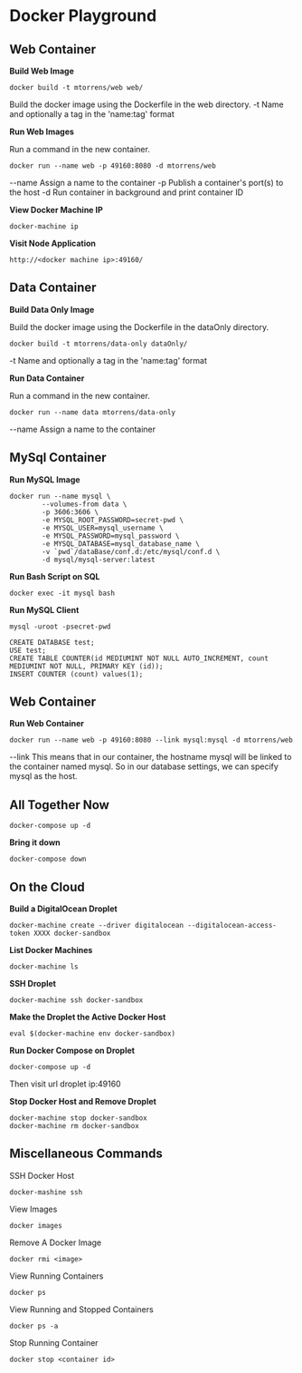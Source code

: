 Docker Playground
=================

Web Container
-------------

**Build Web Image**

    docker build -t mtorrens/web web/
    
Build the docker image using the Dockerfile in the web directory.
-t Name and optionally a tag in the 'name:tag' format
    
**Run Web Images**

Run a command in the new container.  

    docker run --name web -p 49160:8080 -d mtorrens/web 
  
--name Assign a name to the container
-p Publish a container's port(s) to the host
-d Run container in background and print container ID
    
**View Docker Machine IP**

    docker-machine ip
    
**Visit Node Application**

    http://<docker machine ip>:49160/

Data Container
--------------
    
**Build Data Only Image**

Build the docker image using the Dockerfile in the dataOnly directory.

    docker build -t mtorrens/data-only dataOnly/    

-t Name and optionally a tag in the 'name:tag' format
    
**Run Data Container**

Run a command in the new container. 

    docker run --name data mtorrens/data-only
        
--name Assign a name to the container
    
    
MySql Container
---------------
    
**Run MySQL Image**

    docker run --name mysql \
            --volumes-from data \
            -p 3606:3606 \
            -e MYSQL_ROOT_PASSWORD=secret-pwd \
            -e MYSQL_USER=mysql_username \
            -e MYSQL_PASSWORD=mysql_password \
            -e MYSQL_DATABASE=mysql_database_name \
            -v `pwd`/dataBase/conf.d:/etc/mysql/conf.d \
            -d mysql/mysql-server:latest
            
**Run Bash Script on SQL**

    docker exec -it mysql bash
    
**Run MySQL Client**

    mysql -uroot -psecret-pwd
    
    CREATE DATABASE test;
    USE test;
    CREATE TABLE COUNTER(id MEDIUMINT NOT NULL AUTO_INCREMENT, count MEDIUMINT NOT NULL, PRIMARY KEY (id));
    INSERT COUNTER (count) values(1); 
    
Web Container
--------------

**Run Web Container** 

    docker run --name web -p 49160:8080 --link mysql:mysql -d mtorrens/web 
    
--link This means that in our container, the hostname mysql will be linked to the container named mysql. So in our database settings, we can specify mysql as the host.
 
All Together Now
----------------

    docker-compose up -d
    
**Bring it down**

    docker-compose down
    
On the Cloud
------------

**Build a DigitalOcean Droplet**

    docker-machine create --driver digitalocean --digitalocean-access-token XXXX docker-sandbox
    
  
**List Docker Machines**

    docker-machine ls    

**SSH Droplet**

    docker-machine ssh docker-sandbox
    
**Make the Droplet the Active Docker Host**

    eval $(docker-machine env docker-sandbox)

**Run Docker Compose on Droplet**

    docker-compose up -d
    
Then visit url droplet ip:49160

**Stop Docker Host and Remove Droplet**

    docker-machine stop docker-sandbox
    docker-machine rm docker-sandbox
    
Miscellaneous Commands
----------------------    
    
SSH Docker Host
    
    docker-mashine ssh    
    
View Images

    docker images

Remove A Docker Image

    docker rmi <image>
    
View Running Containers

    docker ps
    
View Running and Stopped Containers

    docker ps -a
    
Stop Running Container

    docker stop <container id>   

